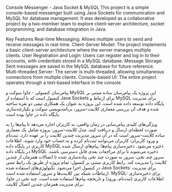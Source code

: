 Console Messenger - Java Socket & MySQL
This project is a simple console-based messenger built using Java Sockets for communication and MySQL for database management. It was developed as a collaborative project by a two-member team to explore client-server architecture, socket programming, and database integration in Java.

Key Features
Real-time Messaging: Allows multiple users to send and receive messages in real-time.
Client-Server Model: The project implements a basic client-server architecture where the server manages multiple clients.
User Registration and Login: Users can register and log in to their accounts, with credentials stored in a MySQL database.
Message Storage: Sent messages are saved in the MySQL database for future reference.
Multi-threaded Server: The server is multi-threaded, allowing simultaneous connections from multiple clients.
Console-based UI: The entire project operates through a text-based interface in the console

پیام‌رسان کنسولی - جاوا سوکت و MySQL
این پروژه یک پیام‌رسان ساده مبتنی بر کنسول است که با استفاده از Java Sockets برای ارتباط و MySQL برای مدیریت پایگاه داده توسعه داده شده است. این پروژه به عنوان یک همکاری تیمی دو نفره ساخته شده و هدف آن بررسی معماری کلاینت-سرور، برنامه‌نویسی سوکت و یکپارچه‌سازی پایگاه داده در جاوا بوده است.

ویژگی‌های کلیدی
پیام‌رسانی در زمان واقعی: به کاربران اجازه می‌دهد تا پیام‌ها را به صورت لحظه‌ای ارسال و دریافت کنند.
مدل کلاینت-سرور: پروژه شامل یک معماری ساده کلاینت-سرور است که در آن سرور مدیریت چندین کلاینت را بر عهده دارد.
ثبت‌نام و ورود کاربران: کاربران می‌توانند ثبت‌نام کرده و به حساب خود وارد شوند. اطلاعات کاربری در پایگاه داده MySQL ذخیره می‌شود.
ذخیره‌سازی پیام‌ها: پیام‌های ارسال شده در پایگاه داده MySQL ذخیره می‌شوند تا برای مراجعات بعدی قابل دسترسی باشند.
سرور چند نخی: سرور به صورت چند نخی پیاده‌سازی شده تا اتصالات همزمان از چندین کلاینت را مدیریت کند.
رابط کاربری مبتنی بر کنسول: تمام پروژه از طریق یک رابط متنی در کنسول اجرا می‌شود.
تکنولوژی‌های استفاده شده
                                                                                                                                                                                                                               Java Sockets: برای مدیریت ارتباطات شبکه بین کلاینت‌ها و سرور استفاده شده است.
                                                                                                                                                                                                                           MySQL: برای ذخیره‌سازی اطلاعات کاربری (ثبت‌نام، ورود) و تاریخچه پیام‌ها استفاده شده است.
چند نخی در جاوا: برای مدیریت همزمان چندین اتصال کلاینت.          
